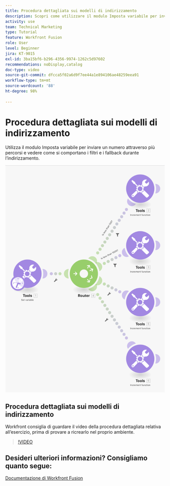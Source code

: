 ```yaml
---
title: Procedura dettagliata sui modelli di indirizzamento
description: Scopri come utilizzare il modulo Imposta variabile per inviare un numero attraverso più percorsi e vedere come si comportano filtri e fallback in  [!DNL Adobe Workfront Fusion].
activity: use
team: Technical Marketing
type: Tutorial
feature: Workfront Fusion
role: User
level: Beginner
jira: KT-9015
exl-id: 3ba15bf6-b296-4356-9974-1262c5d97602
recommendations: noDisplay,catalog
doc-type: video
source-git-commit: dfcca5f02a6d9f7ee44a1e894106ae48259eea91
workflow-type: tm+mt
source-wordcount: '88'
ht-degree: 98%

---
```


# Procedura dettagliata sui modelli di indirizzamento

Utilizza il modulo Imposta variabile per inviare un numero attraverso più percorsi e vedere come si comportano i filtri e i fallback durante l’indirizzamento.

![Immagine dello scenario Fusion](assets/universal-connectors-and-routing-7.png)

## Procedura dettagliata sui modelli di indirizzamento

Workfront consiglia di guardare il video della procedura dettagliata relativa all’esercizio, prima di provare a ricrearlo nel proprio ambiente.

>[!VIDEO](https://video.tv.adobe.com/v/335274/?quality=12&learn=on&enablevpops)


## Desideri ulteriori informazioni? Consigliamo quanto segue:

[Documentazione di Workfront Fusion](https://experienceleague.adobe.com/it/docs/workfront-fusion/using/get-started-with-fusion/understand-workfront-fusion/workfront-fusion-overview)
